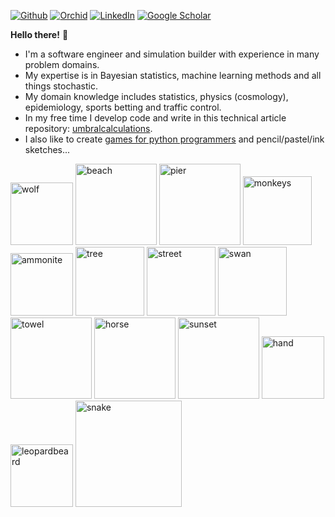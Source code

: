 [![Github](https://img.shields.io/badge/github-%23121011.svg?style=for-the-badge&logo=github&logoColor=white)](https://github.com/umbralcalc)
[![Orchid](https://img.shields.io/badge/orcid-A6CE39?style=for-the-badge&logo=orcid&logoColor=white)](https://orcid.org/0000-0001-8778-006X)
[![LinkedIn](https://img.shields.io/badge/LinkedIn-0077B5?style=for-the-badge&logo=linkedin&logoColor=white)](https://uk.linkedin.com/in/robert-hardwick-1179041aa)
[![Google Scholar](https://img.shields.io/badge/Google%20Scholar-4285F4?style=for-the-badge&logo=google-scholar&logoColor=white)](https://scholar.google.com/citations?user=YA2x6REAAAAJ&hl=en)

**Hello there!** :wave:

* I'm a software engineer and simulation builder with experience in many problem domains.
* My expertise is in Bayesian statistics, machine learning methods and all things stochastic.
* My domain knowledge includes statistics, physics (cosmology), epidemiology, sports betting and traffic control.
* In my free time I develop code and write in this technical article repository: [umbralcalculations](https://umbralcalc.github.io/).
* I also like to create [games for python programmers](https://umbralcalc.github.io/dexetera/) and pencil/pastel/ink sketches...

<img src="https://github.com/user-attachments/assets/974ad02d-d03f-4dff-bd39-880fc190f20d" alt="wolf" width="100"/>
<img src="https://github.com/user-attachments/assets/2830d9f9-fbee-4442-9bf9-cb32e9c5b070" alt="beach" width="130"/>
<img src="https://github.com/user-attachments/assets/b4a0b958-1bf4-464e-8e43-11896c878e09" alt="pier" width="130"/>
<img src="https://github.com/user-attachments/assets/df9b185d-3f9c-4294-b4a3-7ab4c6324d6e" alt="monkeys" width="110"/>
<img src="https://github.com/user-attachments/assets/1cd8c114-71fd-4885-80c0-7b8f3a2e01ca" alt="ammonite" width="100"/>
<img src="https://github.com/user-attachments/assets/aad6b073-8f95-44fa-a122-d1929f4a8e19" alt="tree" width="110"/>
<img src="https://github.com/user-attachments/assets/f704cbac-61ce-46ae-8ab2-9a6447e4623d" alt="street" width="110"/>
<img src="https://github.com/user-attachments/assets/5e987aaf-008b-49f2-85c1-a161218fd9c0" alt="swan" width="110"/>
<img src="https://github.com/user-attachments/assets/d7d5ee4b-635a-4f81-a1ae-9d8a31115ed8" alt="towel" width="130"/>
<img src="https://github.com/user-attachments/assets/5ef87b3a-27e2-45e7-966b-4193c9db76b1" alt="horse" width="130"/>
<img src="https://github.com/user-attachments/assets/89ec393b-2f1c-4b2b-b60e-61dea5ba6f39" alt="sunset" width="130"/>
<img src="https://github.com/user-attachments/assets/d58323f0-8ed8-48db-a01a-48f70264e23a" alt="hand" width="100"/>
<img src="https://github.com/user-attachments/assets/2928c377-75bd-4d72-8619-49561c55c814" alt="leopardbeard" width="100"/>
<img src="https://github.com/user-attachments/assets/517d04d1-2986-48c8-80c2-e840d58d912b" alt="snake" width="170"/>

